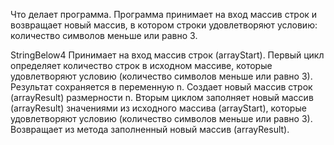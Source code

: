 Что делает программа.
Программа принимает на вход массив строк и возвращает новый массив, 
в котором строки удовлетворяют условию: количество символов меньше или равно 3.

StringBelow4 Принимает на вход массив строк (arrayStart). Первый цикл определяет количество строк в исходном массиве, которые удовлетворяют условию 
(количество символов меньше или равно 3).
Результат сохраняется в переменную n. Создает новый массив строк (arrayResult) размерности n. 
Вторым циклом заполняет новый массив (arrayResult) значениями из исходного массива (arrayStart), 
которые удовлетворяют условию (количество символов меньше или равно 3). Возвращает из метода заполненный новый массив (arrayResult).

